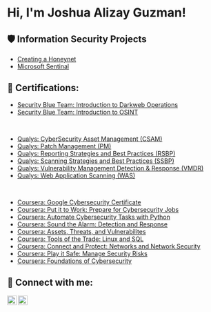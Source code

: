 <h1>Hi, I'm Joshua Alizay Guzman! <a href="https://www.linkedin.com/in/guzmanjoshua/"> </a>
 
<h2>🛡️ Information Security Projects</h2>
 
- [Creating a Honeynet](Link)
- [Microsoft Sentinal](LInk)
  
<h2>📜 Certifications:</h2>

  - [Security Blue Team: Introduction to Darkweb Operations](Link)
  - [Security Blue Team: Introduction to OSINT](Link)
</br>

  - [Qualys: CyberSecurity Asset Management (CSAM)](Link)
  - [Qualys: Patch Management (PM)](Link)
  - [Qualys: Reporting Strategies and Best Practices (RSBP)](Link)
  - [Qualys: Scanning Strategies and Best Practices (SSBP)](Link)
  - [Qualys: Vulnerability Management Detection & Response (VMDR)](Link)
  - [Qualys: Web Application Scanning (WAS)](Link)
 </br>
 
  - [Coursera: Google Cybersecurity Certificate](Link)
  - [Coursera: Put it to Work: Prepare for Cybersecurity Jobs](Link)
  - [Coursera: Automate Cybersecurity Tasks with Python](Link)
  - [Coursera: Sound the Alarm: Detection and Response](Link)
  - [Coursera: Assets, Threats, and Vulnerabilites](Link)
  - [Coursera: Tools of the Trade: Linux and SQL](Link)
  - [Coursera: Connect and Protect: Networks and Network Security](Link)
  - [Coursera: Play it Safe: Manage Security Risks](Link)
  - [Coursera: Foundations of Cybersecurity](Link)
        
<h2> 🤳 Connect with me:</h2>
 
[<img align="left" alt="yourname | Twitter" width="22px" src="https://cdn.jsdelivr.net/npm/simple-icons@v3/icons/twitter.svg" />][X]
[<img align="left" alt="yourname | LinkedIn" width="22px" src="https://cdn.jsdelivr.net/npm/simple-icons@v3/icons/linkedin.svg" />][linkedin]
 
[X]: https://www.X.com/
[linkedin]: https://www.linkedin.com/in/guzmanjoshua/

